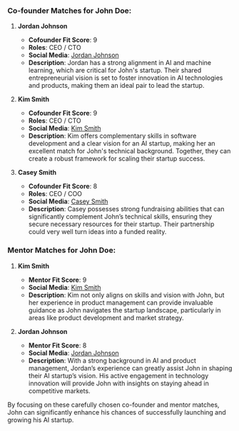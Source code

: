 ### Co-founder Matches for John Doe:
1. **Jordan Johnson**  
   - **Cofounder Fit Score**: 9  
   - **Roles**: CEO / CTO  
   - **Social Media**: [Jordan Johnson](https://www.linkedin.com/in/09jmdz2i/)  
   - **Description**: Jordan has a strong alignment in AI and machine learning, which are critical for John's startup. Their shared entrepreneurial vision is set to foster innovation in AI technologies and products, making them an ideal pair to lead the startup.

2. **Kim Smith**  
   - **Cofounder Fit Score**: 9  
   - **Roles**: CEO / CTO  
   - **Social Media**: [Kim Smith](https://www.linkedin.com/in/70mqnnxr/)  
   - **Description**: Kim offers complementary skills in software development and a clear vision for an AI startup, making her an excellent match for John's technical background. Together, they can create a robust framework for scaling their startup success.

3. **Casey Smith**  
   - **Cofounder Fit Score**: 8  
   - **Roles**: CEO / COO  
   - **Social Media**: [Casey Smith](https://www.linkedin.com/in/85oovotm/)  
   - **Description**: Casey possesses strong fundraising abilities that can significantly complement John’s technical skills, ensuring they secure necessary resources for their startup. Their partnership could very well turn ideas into a funded reality.

### Mentor Matches for John Doe:
1. **Kim Smith**  
   - **Mentor Fit Score**: 9  
   - **Social Media**: [Kim Smith](https://www.linkedin.com/in/70mqnnxr/)  
   - **Description**: Kim not only aligns on skills and vision with John, but her experience in product management can provide invaluable guidance as John navigates the startup landscape, particularly in areas like product development and market strategy.

2. **Jordan Johnson**  
   - **Mentor Fit Score**: 8  
   - **Social Media**: [Jordan Johnson](https://www.linkedin.com/in/09jmdz2i/)  
   - **Description**: With a strong background in AI and product management, Jordan’s experience can greatly assist John in shaping their AI startup’s vision. His active engagement in technology innovation will provide John with insights on staying ahead in competitive markets.

By focusing on these carefully chosen co-founder and mentor matches, John can significantly enhance his chances of successfully launching and growing his AI startup.